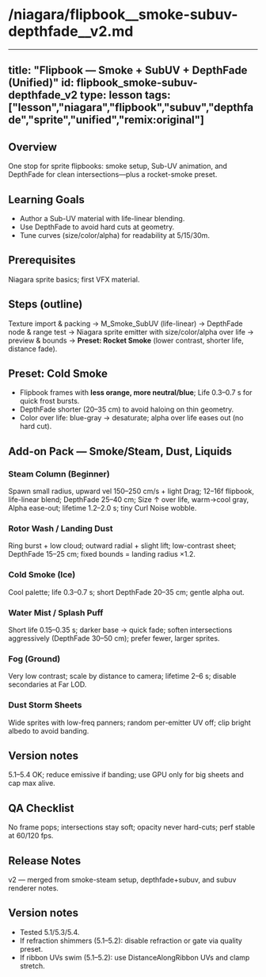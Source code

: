 # /niagara/flipbook__smoke-subuv-depthfade__v2.md
---
title: "Flipbook — Smoke + SubUV + DepthFade (Unified)"
id: flipbook_smoke-subuv-depthfade_v2
type: lesson
tags: ["lesson","niagara","flipbook","subuv","depthfade","sprite","unified","remix:original"]
---
## Overview
One stop for sprite flipbooks: smoke setup, Sub-UV animation, and DepthFade for clean intersections—plus a rocket-smoke preset.
## Learning Goals
- Author a Sub-UV material with life-linear blending.
- Use DepthFade to avoid hard cuts at geometry.
- Tune curves (size/color/alpha) for readability at 5/15/30m.
## Prerequisites
Niagara sprite basics; first VFX material.
## Steps (outline)
Texture import & packing → M_Smoke_SubUV (life-linear) → DepthFade node & range test → Niagara sprite emitter with size/color/alpha over life → preview & bounds → **Preset: Rocket Smoke** (lower contrast, shorter life, distance fade).
## Preset: Cold Smoke
- Flipbook frames with **less orange, more neutral/blue**; Life 0.3–0.7 s for quick frost bursts.
- DepthFade shorter (20–35 cm) to avoid haloing on thin geometry.
- Color over life: blue-gray → desaturate; alpha over life eases out (no hard cut).
## Add-on Pack — Smoke/Steam, Dust, Liquids
### Steam Column (Beginner)
Spawn small radius, upward vel 150–250 cm/s + light Drag; 12–16f flipbook, life-linear blend; DepthFade 25–40 cm; Size ↑ over life, warm→cool gray, Alpha ease-out; lifetime 1.2–2.0 s; tiny Curl Noise wobble.
### Rotor Wash / Landing Dust
Ring burst + low cloud; outward radial + slight lift; low-contrast sheet; DepthFade 15–25 cm; fixed bounds = landing radius ×1.2.
### Cold Smoke (Ice)
Cool palette; life 0.3–0.7 s; short DepthFade 20–35 cm; gentle alpha out.
### Water Mist / Splash Puff
Short life 0.15–0.35 s; darker base → quick fade; soften intersections aggressively (DepthFade 30–50 cm); prefer fewer, larger sprites.
### Fog (Ground)
Very low contrast; scale by distance to camera; lifetime 2–6 s; disable secondaries at Far LOD.
### Dust Storm Sheets
Wide sprites with low-freq panners; random per-emitter UV off; clip bright albedo to avoid banding.
## Version notes
5.1–5.4 OK; reduce emissive if banding; use GPU only for big sheets and cap max alive.
## QA Checklist
No frame pops; intersections stay soft; opacity never hard-cuts; perf stable at 60/120 fps.
## Release Notes
v2 — merged from smoke-steam setup, depthfade+subuv, and subuv renderer notes.
## Version notes
- Tested 5.1/5.3/5.4.
- If refraction shimmers (5.1–5.2): disable refraction or gate via quality preset.
- If ribbon UVs swim (5.1–5.2): use DistanceAlongRibbon UVs and clamp stretch.
